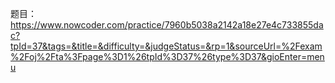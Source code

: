 题目：
https://www.nowcoder.com/practice/7960b5038a2142a18e27e4c733855dac?tpId=37&tags=&title=&difficulty=&judgeStatus=&rp=1&sourceUrl=%2Fexam%2Foj%2Fta%3Fpage%3D1%26tpId%3D37%26type%3D37&gioEnter=menu